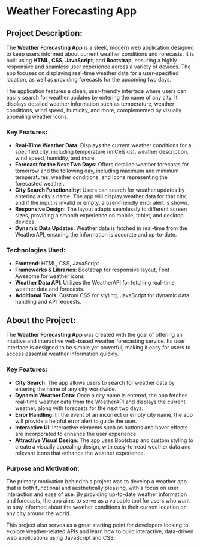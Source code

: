 # Weather Forecasting App

## Project Description:
The **Weather Forecasting App** is a sleek, modern web application designed to keep users informed about current weather conditions and forecasts. It is built using **HTML**, **CSS**, **JavaScript**, and **Bootstrap**, ensuring a highly responsive and seamless user experience across a variety of devices. The app focuses on displaying real-time weather data for a user-specified location, as well as providing forecasts for the upcoming two days.

The application features a clean, user-friendly interface where users can easily search for weather updates by entering the name of any city. It displays detailed weather information such as temperature, weather conditions, wind speed, humidity, and more, complemented by visually appealing weather icons.

### Key Features:
- **Real-Time Weather Data**: Displays the current weather conditions for a specified city, including temperature (in Celsius), weather description, wind speed, humidity, and more.
- **Forecast for the Next Two Days**: Offers detailed weather forecasts for tomorrow and the following day, including maximum and minimum temperatures, weather conditions, and icons representing the forecasted weather.
- **City Search Functionality**: Users can search for weather updates by entering a city's name. The app will display weather data for that city, and if the input is invalid or empty, a user-friendly error alert is shown.
- **Responsive Design**: The layout adapts seamlessly to different screen sizes, providing a smooth experience on mobile, tablet, and desktop devices.
- **Dynamic Data Updates**: Weather data is fetched in real-time from the WeatherAPI, ensuring the information is accurate and up-to-date.

### Technologies Used:
- **Frontend**: HTML, CSS, JavaScript
- **Frameworks & Libraries**: Bootstrap for responsive layout, Font Awesome for weather icons
- **Weather Data API**: Utilizes the WeatherAPI for fetching real-time weather data and forecasts.
- **Additional Tools**: Custom CSS for styling, JavaScript for dynamic data handling and API requests.

## About the Project:
The **Weather Forecasting App** was created with the goal of offering an intuitive and interactive web-based weather forecasting service. Its user interface is designed to be simple yet powerful, making it easy for users to access essential weather information quickly.

### Key Features:
- **City Search**: The app allows users to search for weather data by entering the name of any city worldwide.
- **Dynamic Weather Data**: Once a city name is entered, the app fetches real-time weather data from the WeatherAPI and displays the current weather, along with forecasts for the next two days.
- **Error Handling**: In the event of an incorrect or empty city name, the app will provide a helpful error alert to guide the user.
- **Interactive UI**: Interactive elements such as buttons and hover effects are incorporated to enhance the user experience.
- **Attractive Visual Design**: The app uses Bootstrap and custom styling to create a visually appealing design, with easy-to-read weather data and relevant icons that enhance the weather experience.

### Purpose and Motivation:
The primary motivation behind this project was to develop a weather app that is both functional and aesthetically pleasing, with a focus on user interaction and ease of use. By providing up-to-date weather information and forecasts, the app aims to serve as a valuable tool for users who want to stay informed about the weather conditions in their current location or any city around the world.

This project also serves as a great starting point for developers looking to explore weather-related APIs and learn how to build interactive, data-driven web applications using JavaScript and CSS.
